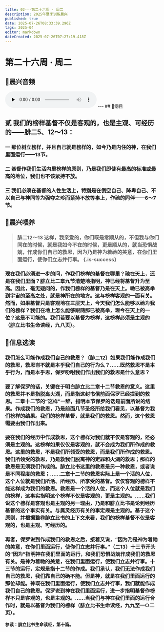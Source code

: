 ```yaml
---
title: 02---第二十六周 · 周二
description: 2025年夏季训练晨兴
published: true
date: 2025-07-26T08:33:39.296Z
tags: 2025-04
editor: markdown
dateCreated: 2025-07-26T07:27:19.418Z
---
```


# 第二十六周 · 周二
## 🎵晨兴音频
<audio id="audio" controls="" preload="none">
      <source id="mp3" src="/2025-04/week2/week26day2.mp3">
</audio>
---
## 📖纲目

## 贰    我们的榜样基督不仅是客观的，也是主观、可经历的——腓二5、12～13：

### 一    那位树立榜样，并且自己就是榜样的，如今乃是内住的神，在我们里面运行——13节。

### 二    基督作我们生活内里榜样的原则，乃是我们即使有最高的标准或最高的地位，我们也不该紧持不放。

### 三    我们必须在基督的人性生活上，特别是在倒空自己、降卑自己、不以自己与神同等为强夺之珍而紧持不放等事上，作祂的同伴——6～7节。

## 📖晨兴喂养

>### **腓二12～13    这样，我亲爱的，你们既是常顺从的，不但我与你们同在的时候，就是我如今不在的时候，更是顺从的，就当恐惧战兢，作成你们自己的救恩，因为乃是神为着祂的美意，在你们里面运行，使你们立志并行事。** {.is-success}

### 现在我们必须进一步的问，作我们榜样的基督在哪里？祂在天上，还是在我们里面？腓立比二章九节清楚地指明，神已经将基督升为至高。因此，毫无疑问的，作我们榜样的基督乃是在天上。祂已被高举到宇宙的至高之处，就是神所在的地方。这与榜样客观的一面有关。然而，如果基督只是客观地在三层天上，今天我们怎么能够以祂为我们的榜样？我们在地上怎么能够跟随那已被高举，现今在天上的一位？这是不可能的。我们若要以基督为榜样，这榜样必须是主观的（腓立比书生命读经，九八页）。

## 📖信息选读

### 我们怎么可能作成我们自己的救恩？〔腓二12〕如果我们能作成我们的救恩，救恩岂不就是本乎我们自己的行为么？……既然救恩不是本乎行为，而是本乎恩，保罗吩咐我们作出我们的救恩是什么意思？

### 要了解保罗的话，关键在于明白腓立比二章十二节救恩的意义。这里的救恩并不是指脱离火湖，而是指这封书信前面保罗已经提到的救恩。二章十二节的“这样”一辞，指明本节保罗的话是前面所说的结果。作成我们的救恩，乃是前面几节圣经所给我们看见，以基督为我们榜样的结果。我们的榜样基督，就是我们的救恩。然而，这个救恩需要由我们作出来。

### 要在我们的经历中作成救恩，这个榜样对我们就不仅是客观的，还必须是主观的。这榜样如果仅仅是客观的，就不会成为我们所作成的救恩。这里的救恩，不是我们所领受的救恩，而是我们所作成的救恩。我们所领受的救恩，乃是救我们脱离神的定罪和火湖的救恩；那样的救恩是无须我们作成的。腓立比书这里的救恩是另一种救恩，或者说是不同程度的救恩；……二章十二节的救恩实际上是一个活的人位，这个人位就是我们所活、所经历、所享受的基督。仅仅客观的榜样不能这样成为我们的救恩。救恩是一个活的人位，而这个人位就是我们的榜样，这事实指明这个榜样不仅是客观的，更是主观的。……我们说这个榜样是客观也是主观的另一理由，乃是和腓立比书是论到经历基督的这个事实有关。与属灵经历有关的事定规是主观的。基于这个原则，并根据整卷腓立比书的上下文来看，我们的榜样基督不仅是客观的，也是主观、可经历的。

### 再者，保罗说到作成我们的救恩之后，接着又说，“因为乃是神为着祂的美意，在你们里面运行，使你们立志并行事。”（二13）十三节开头的“因为”指明神在我们里面的运行，和我们恐惧战兢作成我们的救恩有关。是神为着祂的美意，在我们里面运行，使我们立志并行事。十三节的运行，定规是指十二节的作成。我们承认，我们无法作成我们自己的救恩，我们靠自己的确不能。但是神，就是在我们里面运行的那位却能。神既在我们里面运行，使我们立志并行事，我们就能作成我们自己的救恩。保罗说到神在我们里面运行，进一步指明基督作榜样不只是客观的，也是主观的。……当我们与神在我们里面的运行合作时，就是以基督为我们的榜样（腓立比书生命读经，九九至一○二页）。

**参读：腓立比书生命读经，第十篇。**
<!-- Google tag (gtag.js) -->
<script async src="https://www.googletagmanager.com/gtag/js?id=G-1P8709Z16T"></script>
<script>
  window.dataLayer = window.dataLayer || [];
  function gtag(){dataLayer.push(arguments);}
  gtag('js', new Date());

  gtag('config', 'G-1P8709Z16T');
</script>